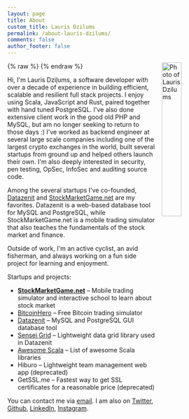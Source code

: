 ```yaml
---
layout: page
title: About
custom_title: Lauris Dzilums
permalink: /about-lauris-dzilums/
comments: false
author_footer: false
---
```


{% raw %}
<a href="/images/lauris_dzilums-lg.png" title="View larger picture"><img src="/images/lauris_dzilums-sm.png" alt="Photo of Lauris Dzilums"
style="float:right;width:30%;max-width:210px;margin-left:15px;"/></a>
{% endraw %}

Hi, I'm Lauris Dziļums, a software developer with over a decade of experience in building efficient, scalable and resilient full stack projects. I enjoy using Scala, JavaScript and Rust, paired together with hand tuned PostgreSQL. I've also done extensive client work in the good old PHP and MySQL, but am no longer seeking to return to those days :) I've worked as backend engineer at several large scale companies including one of the largest crypto exchanges in the world, built several startups from ground up and helped others launch their own. I'm also deeply interested in security, pen testing, OpSec, InfoSec and auditing source code.

Among the several startups I've co-founded, [Datazenit](https://datazenit.com/) and [StockMarketGame.net](https://stockmarketgame.net/) are my favorites. Datazenit is a web-based database tool for MySQL and PostgreSQL, while StockMarketGame.net is a mobile trading simulator that also teaches the fundamentals of the stock market and finance.

Outside of work, I'm an active cyclist, an avid fisherman, and always working on a fun side project for learning and enjoyment.

Startups and projects:

* **[StockMarketGame.net](https://stockmarketgame.net)** – Mobile trading simulator and interactive school to learn about stock market
* [BitcoinHero](https://bitcoinhero.me) – Free Bitcoin trading simulator
* [Datazenit](http://datazenit.com) – MySQL and PostgreSQL GUI database tool
* [Sensei Grid](https://datazenit.com/static/sensei-grid/examples/index.html) – Lightweight data grid library used in Datazenit
* [Awesome Scala](https://github.com/lauris/awesome-scala) –  List of awesome Scala libraries
* Hiburo – Lightweight team management web app (deprecated)
* GetSSL.me – Fastest way to get SSL certificates for a reasonable price (deprecated)

You can contact me via [email](mailto:lauris@discuss.lv).
I am also on
[Twitter](http://twitter.com/lauriswat),
[Github](http://github.com/lauris),
[LinkedIn](https://www.linkedin.com/in/laurisdzilums),
[Instagram](https://www.instagram.com/laurisdzilums/).
